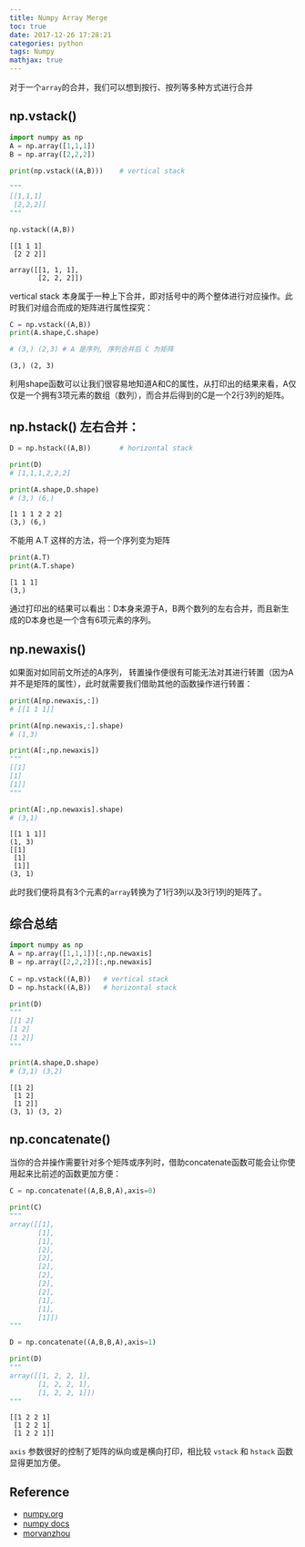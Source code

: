 ```yaml
---
title: Numpy Array Merge
toc: true
date: 2017-12-26 17:28:21
categories: python
tags: Numpy   
mathjax: true
---
```


对于一个`array`的合并，我们可以想到按行、按列等多种方式进行合并

<!-- more -->

## np.vstack()


```python
import numpy as np
A = np.array([1,1,1])
B = np.array([2,2,2])
         
print(np.vstack((A,B)))    # vertical stack

"""
[[1,1,1]
 [2,2,2]]
"""

np.vstack((A,B))
```

    [[1 1 1]
     [2 2 2]]

    array([[1, 1, 1],
           [2, 2, 2]])



vertical stack 本身属于一种上下合并，即对括号中的两个整体进行对应操作。此时我们对组合而成的矩阵进行属性探究：


```python
C = np.vstack((A,B))      
print(A.shape,C.shape)

# (3,) (2,3) # A 是序列, 序列合并后 C 为矩阵
```

    (3,) (2, 3)


利用shape函数可以让我们很容易地知道A和C的属性，从打印出的结果来看，A仅仅是一个拥有3项元素的数组（数列），而合并后得到的C是一个2行3列的矩阵。

## np.hstack() 左右合并：


```python
D = np.hstack((A,B))       # horizontal stack

print(D)
# [1,1,1,2,2,2]

print(A.shape,D.shape)
# (3,) (6,)
```

    [1 1 1 2 2 2]
    (3,) (6,)


不能用 A.T 这样的方法，将一个序列变为矩阵


```python
print(A.T)
print(A.T.shape)
```

    [1 1 1]
    (3,)


通过打印出的结果可以看出：D本身来源于A，B两个数列的左右合并，而且新生成的D本身也是一个含有6项元素的序列。

## np.newaxis()

如果面对如同前文所述的A序列， 转置操作便很有可能无法对其进行转置（因为A并不是矩阵的属性），此时就需要我们借助其他的函数操作进行转置：


```python
print(A[np.newaxis,:])
# [[1 1 1]]

print(A[np.newaxis,:].shape)
# (1,3)

print(A[:,np.newaxis])
"""
[[1]
[1]
[1]]
"""

print(A[:,np.newaxis].shape)
# (3,1)
```

    [[1 1 1]]
    (1, 3)
    [[1]
     [1]
     [1]]
    (3, 1)

此时我们便将具有3个元素的`array`转换为了1行3列以及3行1列的矩阵了。

## 综合总结


```python
import numpy as np
A = np.array([1,1,1])[:,np.newaxis]
B = np.array([2,2,2])[:,np.newaxis]
         
C = np.vstack((A,B))   # vertical stack
D = np.hstack((A,B))   # horizontal stack

print(D)
"""
[[1 2]
[1 2]
[1 2]]
"""

print(A.shape,D.shape)
# (3,1) (3,2)
```

    [[1 2]
     [1 2]
     [1 2]]
    (3, 1) (3, 2)


## np.concatenate()

当你的合并操作需要针对多个矩阵或序列时，借助concatenate函数可能会让你使用起来比前述的函数更加方便：


```python
C = np.concatenate((A,B,B,A),axis=0)

print(C)
"""
array([[1],
       [1],
       [1],
       [2],
       [2],
       [2],
       [2],
       [2],
       [2],
       [1],
       [1],
       [1]])
"""

D = np.concatenate((A,B,B,A),axis=1)

print(D)
"""
array([[1, 2, 2, 1],
       [1, 2, 2, 1],
       [1, 2, 2, 1]])
"""
```

    [[1 2 2 1]
     [1 2 2 1]
     [1 2 2 1]]

`axis` 参数很好的控制了矩阵的纵向或是横向打印，相比较 `vstack` 和 `hstack` 函数显得更加方便。


## Reference

- [numpy.org][1]
- [numpy docs][2]
- [morvanzhou][3]

[1]: http://www.numpy.org/
[2]: https://docs.scipy.org/doc/numpy-dev/user/quickstart.html
[3]: https://morvanzhou.github.io
